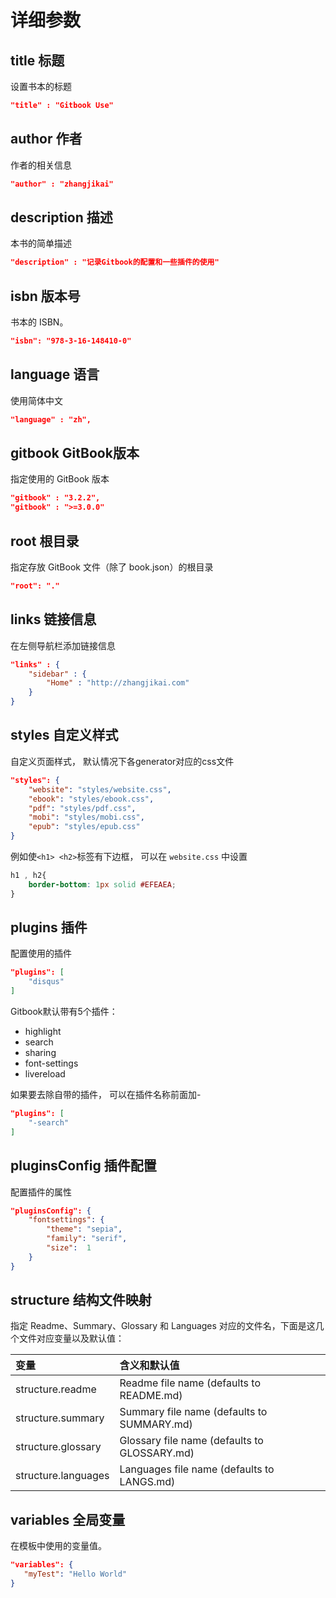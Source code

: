 # 详细参数

<!-- toc -->

## title 标题
设置书本的标题
```json
"title" : "Gitbook Use"
```

## author 作者
作者的相关信息
```json
"author" : "zhangjikai"
```

## description 描述
本书的简单描述
```json
"description" : "记录Gitbook的配置和一些插件的使用"
```

## isbn 版本号
书本的 ISBN。

```json
"isbn": "978-3-16-148410-0"
```

## language 语言
使用简体中文
```json
"language" : "zh",
```

## gitbook GitBook版本
指定使用的 GitBook 版本
```json
"gitbook" : "3.2.2",
"gitbook" : ">=3.0.0"
```

## root  根目录
指定存放 GitBook 文件（除了 book.json）的根目录
```json
"root": "."
```

## links 链接信息
在左侧导航栏添加链接信息
```json
"links" : {
    "sidebar" : {
        "Home" : "http://zhangjikai.com"
    }
}
```

## styles 自定义样式
自定义页面样式， 默认情况下各generator对应的css文件
```json
"styles": {
    "website": "styles/website.css",
    "ebook": "styles/ebook.css",
    "pdf": "styles/pdf.css",
    "mobi": "styles/mobi.css",
    "epub": "styles/epub.css"
}
```
例如使`<h1> <h2>`标签有下边框， 可以在 `website.css` 中设置
```css
h1 , h2{
    border-bottom: 1px solid #EFEAEA;
}
```

## plugins 插件
配置使用的插件
```json
"plugins": [
    "disqus"
]
```
Gitbook默认带有5个插件：
- highlight
- search
- sharing
- font-settings
- livereload

如果要去除自带的插件， 可以在插件名称前面加-
```json
"plugins": [
    "-search"
]
```

## pluginsConfig 插件配置
配置插件的属性
```json
"pluginsConfig": {
    "fontsettings": {
        "theme": "sepia",
        "family": "serif",
        "size":  1
    }
}
```
## structure 结构文件映射
指定 Readme、Summary、Glossary 和 Languages 对应的文件名，下面是这几个文件对应变量以及默认值：

|变量	|含义和默认值|
|:---|:---|
|structure.readme|	Readme file name (defaults to README.md)|
|structure.summary|	Summary file name (defaults to SUMMARY.md)|
|structure.glossary|	Glossary file name (defaults to GLOSSARY.md)|
|structure.languages|	Languages file name (defaults to LANGS.md)|

## variables 全局变量
在模板中使用的变量值。
```json
"variables": {
   "myTest": "Hello World"
}
```